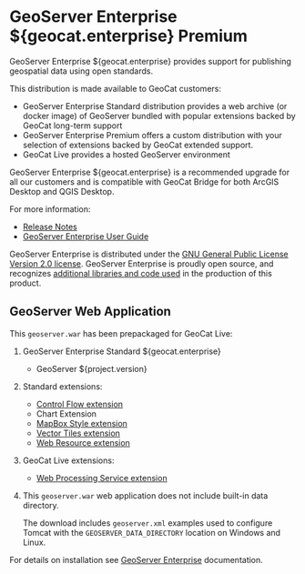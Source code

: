 # GeoServer Enterprise ${geocat.enterprise} Premium

GeoServer Enterprise ${geocat.enterprise} provides support for publishing geospatial data using open standards.

This distribution is made available to GeoCat customers:

* GeoServer Enterprise Standard distribution provides a web archive (or docker image) of GeoServer bundled with popular extensions backed by GeoCat long-term support
* GeoServer Enterprise Premium offers a custom distribution with your selection of extensions backed by GeoCat extended support.
* GeoCat Live provides a hosted GeoServer environment

GeoServer Enterprise ${geocat.enterprise} is a recommended upgrade for all our customers and is compatible with GeoCat Bridge for both ArcGIS Desktop and QGIS Desktop.

For more information:

* [Release Notes](release_notes.html)
* [GeoServer Enterprise User Guide](https://www.geocat.net/docs/geoserver-enterprise/${geocat.enterprise}/)

GeoServer Enterprise is distributed under the [GNU General Public License Version 2.0 license](GPL.html). GeoServer Enterprise is proudly open source, and recognizes [additional libraries and code used](LICENSE.html) in the production of this product.

## GeoServer Web Application

This `geoserver.war` has been prepackaged for GeoCat Live:

1. GeoServer Enterprise Standard ${geocat.enterprise}
   
    * GeoServer ${project.version}
   
2. Standard extensions:
   
    * [Control Flow extension](https://www.geocat.net/docs/geoserver-enterprise/${geocat.enterprise}/extensions/controlflow/index.html)
    * Chart Extension
    * [MapBox Style extension](https://www.geocat.net/docs/geoserver-enterprise/${geocat.enterprise}/styling/mbstyle/index.html)
    * [Vector Tiles extension](https://www.geocat.net/docs/geoserver-enterprise/${geocat.enterprise}/extensions/vectortiles/index.html)
    * [Web Resource extension](https://www.geocat.net/docs/geoserver-enterprise/${geocat.enterprise}/configuration/tools/resource/index.html)
   
3.  GeoCat Live extensions:

    * [Web Processing Service extension](https://www.geocat.net/docs/geoserver-enterprise/${geocat.enterprise}/services/wps/index.html)

4. This `geoserver.war` web application does not include built-in data directory.

    The download includes `geoserver.xml` examples used to configure Tomcat with the `GEOSERVER_DATA_DIRECTORY` location on Windows and Linux.
   
For details on installation see [GeoServer Enterprise](https://www.geocat.net/docs/geoserver-enterprise/${geocat.enterprise}/install/index.html) documentation.